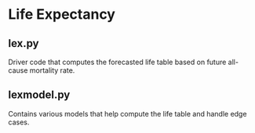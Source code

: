 Life Expectancy
=========================


lex.py
---------
Driver code that computes the forecasted life table based on future all-cause mortality rate.

lexmodel.py
---------
Contains various models that help compute the life table and handle edge cases.

